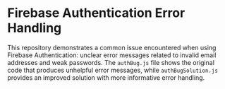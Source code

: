 # Firebase Authentication Error Handling

This repository demonstrates a common issue encountered when using Firebase Authentication: unclear error messages related to invalid email addresses and weak passwords. The `authBug.js` file shows the original code that produces unhelpful error messages, while `authBugSolution.js` provides an improved solution with more informative error handling.